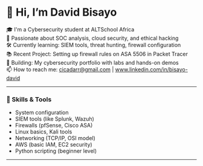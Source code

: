 # 👋 Hi, I’m David Bisayo

🎓 I'm a Cybersecurity student at ALTSchool Africa  
🔐 Passionate about SOC analysis, cloud security, and ethical hacking  
🛠️ Currently learning: SIEM tools, threat hunting, firewall configuration  
📚 Recent Project: Setting up firewall rules on ASA 5506 in Packet Tracer  
🌱 Building: My cybersecurity portfolio with labs and hands-on demos  
📫 How to reach me: cicadarr@gmail.com | www.linkedin.com/in/bisayo-david

---

### 🧰 Skills & Tools
- System configuration
- SIEM tools (like Splunk, Wazuh)
- Firewalls (pfSense, Cisco ASA)
- Linux basics, Kali tools
- Networking (TCP/IP, OSI model)
- AWS (basic IAM, EC2 security)
- Python scripting (beginner level)

---

